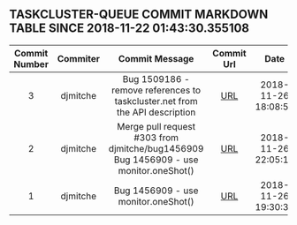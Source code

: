 ## TASKCLUSTER-QUEUE COMMIT MARKDOWN TABLE SINCE 2018-11-22 01:43:30.355108

| Commit Number | Commiter | Commit Message | Commit Url | Date | 
|:---:|:----:|:----------------------------------:|:------:|:----:| 
|3|djmitche|Bug 1509186 - remove references to taskcluster.net from the API description|[URL](https://github.com/taskcluster/taskcluster-queue/commit/eae5a8ff58e6edaac15fd95d273509c8045da3f6)|2018-11-26 18:08:58
|2|djmitche|Merge pull request #303 from djmitche/bug1456909  Bug 1456909 - use monitor.oneShot()|[URL](https://github.com/taskcluster/taskcluster-queue/commit/9595f61cd17ad72c315e52d7d950026527ded5c6)|2018-11-26 22:05:11
|1|djmitche|Bug 1456909 - use monitor.oneShot()|[URL](https://github.com/taskcluster/taskcluster-queue/commit/0e7810781f5e64b1ef06a01f97abf85830e024c9)|2018-11-26 19:30:30


